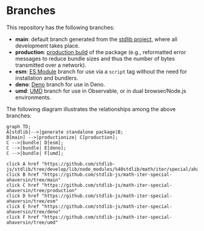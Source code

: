 <!--

@license Apache-2.0

Copyright (c) 2022 The Stdlib Authors.

Licensed under the Apache License, Version 2.0 (the "License");
you may not use this file except in compliance with the License.
You may obtain a copy of the License at

    http://www.apache.org/licenses/LICENSE-2.0

Unless required by applicable law or agreed to in writing, software
distributed under the License is distributed on an "AS IS" BASIS,
WITHOUT WARRANTIES OR CONDITIONS OF ANY KIND, either express or implied.
See the License for the specific language governing permissions and
limitations under the License.

-->

# Branches

This repository has the following branches:

-   **main**: default branch generated from the [stdlib project][stdlib-url], where all development takes place.
-   **production**: [production build][production-url] of the package (e.g., reformatted error messages to reduce bundle sizes and thus the number of bytes transmitted over a network).
-   **esm**: [ES Module][esm-url] branch for use via a `script` tag without the need for installation and bundlers.
-   **deno**: [Deno][deno-url] branch for use in Deno.
-   **umd**: [UMD][umd-url] branch for use in Observable, or in dual browser/Node.js environments.

The following diagram illustrates the relationships among the above branches:

```mermaid
graph TD;
A[stdlib]-->|generate standalone package|B;
B[main] -->|productionize| C[production];
C -->|bundle| D[esm];
C -->|bundle| E[deno];
C -->|bundle| F[umd];

click A href "https://github.com/stdlib-js/stdlib/tree/develop/lib/node_modules/%40stdlib/math/iter/special/ahaversin"
click B href "https://github.com/stdlib-js/math-iter-special-ahaversin/tree/main"
click C href "https://github.com/stdlib-js/math-iter-special-ahaversin/tree/production"
click D href "https://github.com/stdlib-js/math-iter-special-ahaversin/tree/esm"
click E href "https://github.com/stdlib-js/math-iter-special-ahaversin/tree/deno"
click F href "https://github.com/stdlib-js/math-iter-special-ahaversin/tree/umd"
```

[stdlib-url]: https://github.com/stdlib-js/stdlib/tree/develop/lib/node_modules/%40stdlib/math/iter/special/ahaversin
[production-url]: https://github.com/stdlib-js/math-iter-special-ahaversin/tree/production
[deno-url]: https://github.com/stdlib-js/math-iter-special-ahaversin/tree/deno
[umd-url]: https://github.com/stdlib-js/math-iter-special-ahaversin/tree/umd
[esm-url]: https://github.com/stdlib-js/math-iter-special-ahaversin/tree/esm
